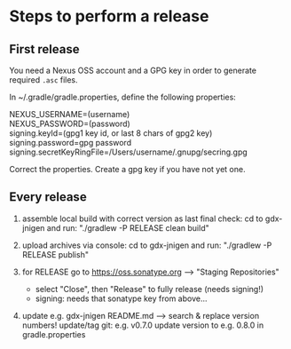 # Steps to perform a release

## First release

You need a Nexus OSS account and a GPG key in order to generate required `.asc` files.

In ~/.gradle/gradle.properties, define the following properties:

NEXUS_USERNAME=(username)  
NEXUS_PASSWORD=(password)  
signing.keyId=(gpg1 key id, or last 8 chars of gpg2 key)  
signing.password=gpg password  
signing.secretKeyRingFile=/Users/username/.gnupg/secring.gpg  

Correct the properties. Create a gpg key if you have not yet one.

## Every release

1. assemble local build with correct version as last final check:
    cd to gdx-jnigen and run: "./gradlew -P RELEASE clean build"

2. upload archives via console:
    cd to gdx-jnigen and run: "./gradlew -P RELEASE publish"

3. for RELEASE go to https://oss.sonatype.org --> "Staging Repositories"
   - select "Close", then "Release" to fully release (needs signing!)
   - signing: needs that sonatype key from above...

4. update e.g. gdx-jnigen README.md --> search & replace version numbers!
   update/tag git: e.g. v0.7.0
   update version to e.g. 0.8.0 in gradle.properties
